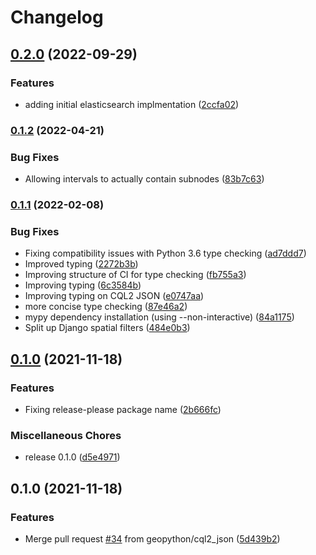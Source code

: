# Changelog

## [0.2.0](https://www.github.com/geopython/pygeofilter/compare/v0.1.2...v0.2.0) (2022-09-29)


### Features

* adding initial elasticsearch implmentation ([2ccfa02](https://www.github.com/geopython/pygeofilter/commit/2ccfa02d5fcf1ee1f3be76f5cf375ace2556fa6c))

### [0.1.2](https://www.github.com/geopython/pygeofilter/compare/v0.1.1...v0.1.2) (2022-04-21)


### Bug Fixes

* Allowing intervals to actually contain subnodes ([83b7c63](https://www.github.com/geopython/pygeofilter/commit/83b7c63ad9233a9ed600f061d3b8e074291dcb8c))

### [0.1.1](https://www.github.com/geopython/pygeofilter/compare/v0.1.0...v0.1.1) (2022-02-08)


### Bug Fixes

* Fixing compatibility issues with Python 3.6 type checking ([ad7ddd7](https://www.github.com/geopython/pygeofilter/commit/ad7ddd7a332f838fa284e1493f0d3cc15036ad95))
* Improved typing ([2272b3b](https://www.github.com/geopython/pygeofilter/commit/2272b3b9371ff90fe5cbc9b8f84cbf6bb5cca76a))
* Improving structure of CI for type checking ([fb755a3](https://www.github.com/geopython/pygeofilter/commit/fb755a3859baf3a07f57938da2259b5c3fb74575))
* Improving typing ([6c3584b](https://www.github.com/geopython/pygeofilter/commit/6c3584b3961fe90cc07f08f6cc8f2256112850f3))
* Improving typing on CQL2 JSON ([e0747aa](https://www.github.com/geopython/pygeofilter/commit/e0747aa2d0dbcaedd49bd9bcf30e702da68aaa37))
* more concise type checking ([87e46a2](https://www.github.com/geopython/pygeofilter/commit/87e46a2c325fb5f1c1c92408369efdf263f387db))
* mypy dependency installation (using --non-interactive) ([84a1175](https://www.github.com/geopython/pygeofilter/commit/84a11752c48773650a063a767eb97a1fa149b0ac))
* Split up Django spatial filters ([484e0b3](https://www.github.com/geopython/pygeofilter/commit/484e0b3db483db76b6456593a33ee8598f72813d))

## [0.1.0](https://www.github.com/geopython/pygeofilter/compare/v0.1.0...v0.1.0) (2021-11-18)


### Features

* Fixing release-please package name ([2b666fc](https://www.github.com/geopython/pygeofilter/commit/2b666fc5b09c2ff15fa954f035a342542aa3577f))


### Miscellaneous Chores

* release 0.1.0 ([d5e4971](https://www.github.com/geopython/pygeofilter/commit/d5e49718f7f2c7936649217b286ebad42b168a23))

## 0.1.0 (2021-11-18)


### Features

* Merge pull request [#34](https://www.github.com/geopython/pygeofilter/issues/34) from geopython/cql2_json ([5d439b2](https://www.github.com/geopython/pygeofilter/commit/5d439b277e12b883f3132d4972d2979a8aefd92e))
